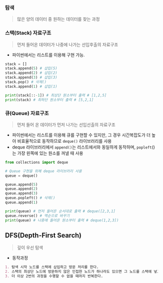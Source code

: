 ### 탐색
> 많은 양의 데이터 중 원하는 데이터를 찾는 과정
### 스택(Stack) 자료구조
> 먼저 들어온 데이터가 나중에 나가는 선입후출의 자료구조
- 파이썬에서는 리스트를 이용해 구현 가능.
```python
stack = []
stack.append(5) # 삽입(5)
stack.append(2) # 삽입(2)
stack.append(3) # 삽입(3)
stack.pop() # 삭제()
stack.append(1) # 삽입(1)

print(stack[::-1]) # 최상단 원소부터 출력 # [1,2,5]
print(stack) # 최하단 원소부터 출력 # [5,2,1]
```

### 큐(Queue) 자료구조
> 먼저 들어 온 데이터가 먼저 나가는 선입선출의 자료구조
- 파이썬에서는 리스트를 이용해 큐를 구현할 수 있지만, 그 경우 시간복잡도가 더 높아 비효율적으로 동작하므로 ```deque()``` 라이브러리를 사용
- deque 라이브러리에서 ```append()```는 리스트에서와 동일하게 동작하며, ```popleft```()는 가장 왼쪽에 있는 원소를 꺼낼 때 사용
```python
from collections import deque

# Queue 구현을 위해 deque 라이브러리 사용
queue = deque()

queue.append(5) 
queue.append(2)
queue.append(3)
queue.popleft() # 삭제()
queue.append(1) 

print(queue) # 먼저 들어온 순서대로 출력 # deque([2,3,1]
queue.reverse() # 역순으로 바꾸기
print(queue) # 나중에 들어온 원소부터 출력 # deque(1,2,3])
```

## DFS(Depth-First Search)
> 깊이 우선 탐색 
- 동작과정
```md
1. 탐색 시작 노드를 스택에 삽입하고 방문 처리를 한다.
2. 스택의 최상단 노드에 방문하지 않은 인접한 노드가 하나라도 있으면 그 노드를 스택에 넣고 방문 처리한다. 방문하지 않은 인접 노드가 없으면 스택에서 최상단 노드를 꺼낸다.
3. 더 이상 2번의 과정을 수행할 수 없을 때까지 반복한다.
```

